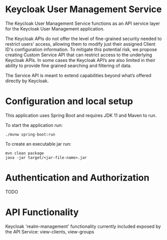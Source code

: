 # Keycloak User Management Service
The Keycloak User Management Service functions as an API service layer for the Keycloak User Management application. 

The Keycloak APIs do not offer the level of fine-grained security needed to restrict users' access, allowing them to modify just their assigned Client ID's configuration information. To mitigate this potential risk, we propose creating Custom Service API that can restrict access to the underlying Keycloak APIs.
In some cases the Keycloak API’s are also limited in their ability to provide fine grained searching and filtering of data.

The Service API is meant to extend capabilities beyond what’s offered directly by Keycloak. 

# Configuration and local setup
This application uses Spring Boot and requires JDK 11 and Maven to run.

To start the application run:
```
./mvnw spring-boot:run
```

To create an executable jar run:
```
mvn clean package
java -jar target/<jar-file-name>.jar
```

# Authentication and Authorization
TODO

# API Functionality
Keycloak 'realm-management' functionality currently included exposed by the API Service: 
view-clients, 
view-groups
